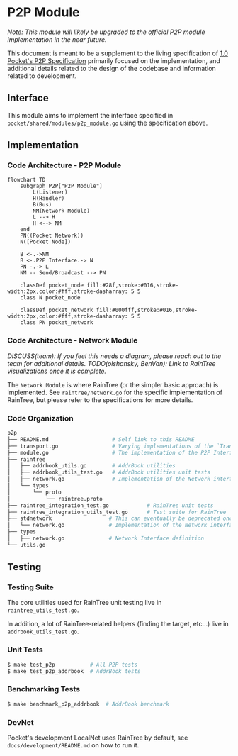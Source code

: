# P2P Module

_Note: This module will likely be upgraded to the official P2P module implementation in the near future._

This document is meant to be a supplement to the living specification of [1.0 Pocket's P2P Specification](https://github.com/pokt-network/pocket-network-protocol/tree/main/p2p) primarily focused on the implementation, and additional details related to the design of the codebase and information related to development.

## Interface

This module aims to implement the interface specified in `pocket/shared/modules/p2p_module.go` using the specification above.

## Implementation

### Code Architecture - P2P Module

```mermaid
flowchart TD
    subgraph P2P["P2P Module"]
        L(Listener)
        H(Handler)
        B(Bus)
        NM(Network Module)
        L --> H
        H <--> NM
    end
    PN((Pocket Network))
    N([Pocket Node])

    B <-.->NM
    B <-.P2P Interface.-> N
    PN -.-> L
    NM -- Send/Broadcast --> PN

    classDef pocket_node fill:#28f,stroke:#016,stroke-width:2px,color:#fff,stroke-dasharray: 5 5
    class N pocket_node

    classDef pocket_network fill:#000fff,stroke:#016,stroke-width:2px,color:#fff,stroke-dasharray: 5 5
    class PN pocket_network
```

### Code Architecture - Network Module

_DISCUSS(team): If you feel this needs a diagram, please reach out to the team for additional details._
_TODO(olshansky, BenVan): Link to RainTree visualizations once it is complete._

The `Network Module` is where RainTree (or the simpler basic approach) is implemented. See `raintree/network.go` for the specific implementation of RainTree, but please refer to the specifications for more details.

### Code Organization

```bash
p2p
├── README.md                    # Self link to this README
├── transport.go                 # Varying implementations of the `Transport` (e.g. TCP, Passthrough) for network communication
├── module.go                    # The implementation of the P2P Interface
├── raintree
│   ├── addrbook_utils.go        # AddrBook utilities
│   ├── addrbook_utils_test.go   # AddrBook utilities unit tests
│   ├── network.go               # Implementation of the Network interface using RainTree's specification
│   └── types
│       └── proto
│           └── raintree.proto
├── raintree_integration_test.go            # RainTree unit tests
├── raintree_integration_utils_test.go      # Test suite for RainTree
├── stdnetwork                  # This can eventually be deprecated once raintree is verified.
│   └── network.go              # Implementation of the Network interface using Golang's std networking lib
├── types
│   ├── network.go              # Network Interface definition
└── utils.go
```

## Testing

### Testing Suite

The core utilities used for RainTree unit testing live in `raintree_utils_test.go`.

In addition, a lot of RainTree-related helpers (finding the target, etc...) live in `addrbook_utils_test.go`.

### Unit Tests

```bash
$ make test_p2p           # All P2P tests
$ make test_p2p_addrbook  # AddrBook tests
```

### Benchmarking Tests

```bash
$ make benchmark_p2p_addrbook  # AddrBook benchmark
```

### DevNet

Pocket's development LocalNet uses RainTree by default, see `docs/development/README.md` on how to run it.
